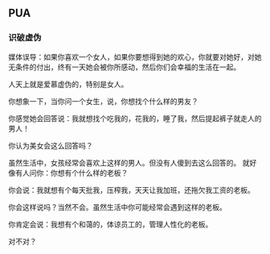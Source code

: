 PUA
------

### 识破虚伪

媒体误导：如果你喜欢一个女人，如果你要想得到她的欢心，你就要对她好，对她无条件的付出，终有一天她会被你所感动，然后你们会幸福的生活在一起。

人天上就是爱慕虚伪的，特别是女人。

你想象一下，当你问一个女生，说，你想找个什么样的男友？

你感觉她会回答说：我就想找个吃我的，花我的，睡了我，然后提起裤子就走人的男人！

你认为美女会这么回答吗？

虽然生活中，女孩经常会喜欢上这样的男人。但没有人傻到去这么回答的。
就好像有人问你：你想有个什么样的老板？

你会说：我就想有个每天批我，压榨我，天天让我加班，还拖欠我工资的老板。

你会这样说吗？当然不会。虽然生活中你可能经常会遇到这样的老板。

你肯定会说：我想有个和蔼的，体谅员工的，管理人性化的老板。

对不对？




